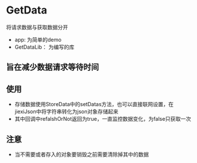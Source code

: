 # GetData
将请求数据与获取数据分开
* app:           为简单的demo
* GetDataLib：   为编写的库

## 旨在减少数据请求等待时间

## 使用
* 存储数据使用StoreData中的setDatas方法，也可以直接联网设置，在jiexiJson中将字符串转化为json对象存储起来
* 其中回调中refalshOrNot返回为true，一直监控数据变化，为false只获取一次

## 注意
* 当不需要或者存入的对象要销毁之前需要清除掉其中的数据
